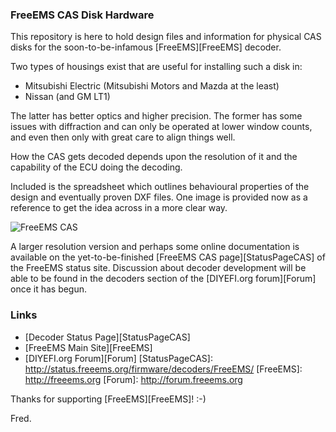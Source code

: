 ### FreeEMS CAS Disk Hardware

This repository is here to hold design files and information for physical CAS
disks for the soon-to-be-infamous [FreeEMS][FreeEMS] decoder.

Two types of housings exist that are useful for installing such a disk in:

 - Mitsubishi Electric (Mitsubishi Motors and Mazda at the least)
 - Nissan (and GM LT1)

The latter has better optics and higher precision. The former has some issues
with diffraction and can only be operated at lower window counts, and even then
only with great care to align things well.

How the CAS gets decoded depends upon the resolution of it and the capability
of the ECU doing the decoding.

Included is the spreadsheet which outlines behavioural properties of the design
and eventually proven DXF files. One image is provided now as a reference to
get the idea across in a more clear way.

![FreeEMS CAS](https://raw.github.com/fredcooke/FreeEMS-CAS-HW/master/images/thumbs/FreeEMS-CAS-v1.0.png "Thumbnail of a 144/72 8 inner window disk.")

A larger resolution version and perhaps some online documentation is available
on the yet-to-be-finished [FreeEMS CAS page][StatusPageCAS] of the FreeEMS
status site. Discussion about decoder development will be able to be found in
the decoders section of the [DIYEFI.org forum][Forum] once it has begun.

### Links

 - [Decoder Status Page][StatusPageCAS]
 - [FreeEMS Main Site][FreeEMS]
 - [DIYEFI.org Forum][Forum]
[StatusPageCAS]: http://status.freeems.org/firmware/decoders/FreeEMS/ 
[FreeEMS]:       http://freeems.org
[Forum]:  http://forum.freeems.org

Thanks for supporting [FreeEMS][FreeEMS]! :-)

Fred.

